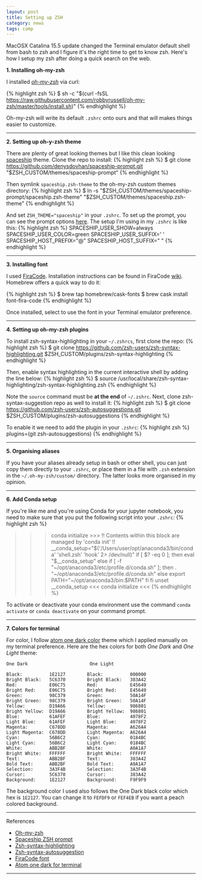 ```yaml
---
layout: post
title: Setting up ZSH
category: news
tags: comp
---
```


MacOSX Catalina 15.5 update changed the Terminal emulator default shell from bash to zsh and I figure it's the right time to get to know zsh. Here's how I setup my zsh after doing a quick search on the web.



 __1. Installing oh-my-zsh__

I installed _[oh-my-zsh](https://github.com/ohmyzsh/ohmyzsh)_ via curl:

{% highlight zsh %}
$ sh -c "$(curl -fsSL https://raw.githubusercontent.com/robbyrussell/oh-my-zsh/master/tools/install.sh)"
{% endhighlight %}

Oh-my-zsh will write its default ```.zshrc``` onto ours and that will makes things easier to customize.

---

 __2. Setting up oh-y-zsh theme__

There are plenty of great looking themes but I like this clean looking [spaceship](https://github.com/denysdovhan/spaceship-prompt) theme. Clone the repo to install:
{% highlight zsh %}
$ git clone https://github.com/denysdovhan/spaceship-prompt.git "$ZSH_CUSTOM/themes/spaceship-prompt"
{% endhighlight %}

Then symlink ```spaceship.zsh-theme``` to the oh-my-zsh custom themes directory:
{% highlight zsh %}
$ ln -s "$ZSH_CUSTOM/themes/spaceship-prompt/spaceship.zsh-theme" "$ZSH_CUSTOM/themes/spaceship.zsh-theme"
{% endhighlight %}

And set ```ZSH_THEME="spaceship"``` in your ```.zshrc```. To set up the prompt, you can see the prompt options [here](https://denysdovhan.com/spaceship-prompt/docs/Options.htmlprompt). The setup I'm using in my ```.zshrc``` is like this:
{% highlight zsh %}
SPACESHIP_USER_SHOW=always
SPACESHIP_USER_COLOR=green
SPACESHIP_USER_SUFFIX=' '
SPACESHIP_HOST_PREFIX="@"
SPACESHIP_HOST_SUFFIX=" "
{% endhighlight %}

---

 __3. Installing font__

I used [FiraCode](https://github.com/tonsky/FiraCode). Installation instructions can be found in FiraCode [wiki](https://github.com/tonsky/FiraCode/wiki/Installing).
Homebrew offers a quick way to do it:

{% highlight zsh %}
$ brew tap homebrew/cask-fonts
$ brew cask install font-fira-code
{% endhighlight %}

Once installed, select to use the font in your Terminal emulator preference.

---

 __4. Setting up oh-my-zsh plugins__

To install zsh-syntax-highlighting in your ```~/.zshrcs```, first clone the repo:
{% highlight zsh %}
$ git clone https://github.com/zsh-users/zsh-syntax-highlighting.git $ZSH_CUSTOM/plugins/zsh-syntax-highlighting
{% endhighlight %}

Then, enable syntax highlighting in the current interactive shell by adding the line below:
{% highlight zsh %}
$ source /usr/local/share/zsh-syntax-highlighting/zsh-syntax-highlighting.zsh
{% endhighlight %}

Note the `source` command must be **at the end** of `~/.zshrc`. Next, clone zsh-syntax-suggestion repo as well to install it:
{% highlight zsh %}
$ git clone https://github.com/zsh-users/zsh-autosuggestions.git $ZSH_CUSTOM/plugins/zsh-autosuggestions
{% endhighlight %}

To enable it we need to add the plugin in your ```.zshrc```:
{% highlight zsh %}
plugins=(git zsh-autosuggestions)
{% endhighlight %}

---

 __5. Organising aliases__

If you have your aliases already setup in bash or other shell, you can just copy them directly to your ```.zshrc```, or place them in a file with ```.zsh``` extension in the ```~/.oh-my-zsh/custom/``` directory. The latter looks more organised in my opinion.

---

__6. Add Conda setup__

If you're like me and you're using Conda for your jupyter notebook, you need to make sure that you put the following script into your ```.zshrc```:
{% highlight zsh %}
 >>> conda initialize >>>
 !! Contents within this block are managed by 'conda init' !!
__conda_setup="$('/Users/user/opt/anaconda3/bin/conda' 'shell.zsh' 'hook' 2> /dev/null)"
if [ $? -eq 0 ]; then
    eval "$__conda_setup"
else
    if [ -f "~/opt/anaconda3/etc/profile.d/conda.sh" ]; then
        . "~/opt/anaconda3/etc/profile.d/conda.sh"
    else
        export PATH="~/opt/anaconda3/bin:$PATH"
    fi
fi
unset __conda_setup
 <<< conda initialize <<<
{% endhighlight %}

To activate or deactivate your conda environment use the command ```conda activate``` or ```conda deactivate``` on your command prompt.

---

 __7. Colors for terminal__

For color, I follow [atom one dark color](https://github.com/nathanbuchar/atom-one-dark-terminal/blob/master/COLORS) theme which I applied manually on my terminal preference. Here are the hex colors for both _One Dark_ and _One Light_ theme:

```
One Dark                       One Light

Black:          1E2127        Black:          000000
Bright Black:   5C6370        Bright Black:   383A42
Red:            E06C75        Red:            E45649
Bright Red:     E06C75        Bright Red:     E45649
Green:          98C379        Green:          50A14F
Bright Green:   98C379        Bright Green:   50A14F
Yellow:         D19A66        Yellow:         986801
Bright Yellow:  D19A66        Bright Yellow:  986801
Blue:           61AFEF        Blue:           4078F2
Light Blue:     61AFEF        Light Blue:     4078F2
Magenta:        C678DD        Magenta:        A626A4
Light Magenta:  C678DD        Light Magenta:  A626A4
Cyan:           56B6C2        Cyan:           0184BC
Light Cyan:     56B6C2        Light Cyan:     0184BC
White:          ABB2BF        White:          A0A1A7
Bright White:   FFFFFF        Bright White:   FFFFFF
Text:           ABB2BF        Text:           383A42
Bold Text:      ABB2BF        Bold Text:      A0A1A7
Selection:      3A3F4B        Selection:      3A3F4B
Cursor:         5C6370        Cursor:         383A42
Background:     1E2127        Background:     F9F9F9
```

The background color I used also follows the One Dark black color which hex is ```1E2127```. You can change it to ```FEFDF9``` or ```FEF4EB``` if you want a peach colored background.

---

 References
   - [Oh-my-zsh](https://github.com/ohmyzsh/ohmyzsh)
   - [Spaceship ZSH prompt](https://denysdovhan.com/spaceship-prompt/)
   - [Zsh-syntax-highlighting](https://github.com/zsh-users/zsh-syntax-highlighting)
   - [Zsh-syntax-autosuggestion](https://github.com/zsh-users/zsh-autosuggestions)
   - [FiraCode font](https://github.com/tonsky/FiraCode)
   - [Atom one dark for terminal](https://github.com/nathanbuchar/atom-one-dark-terminal)

---
